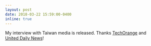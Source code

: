 ```yaml
---
layout: post
date: 2018-03-22 15:59:00-0400
inline: true
---
```


My interview with Taiwan media is released. Thanks 
<a href="https://buzzorange.com/techorange/2018/03/12/uber-taiwan-engineers/" target="\_blank">TechOrange</a> and
<a href="https://udn.com/news/story/6811/3023122" target="\_blank">United Daily News</a>!

